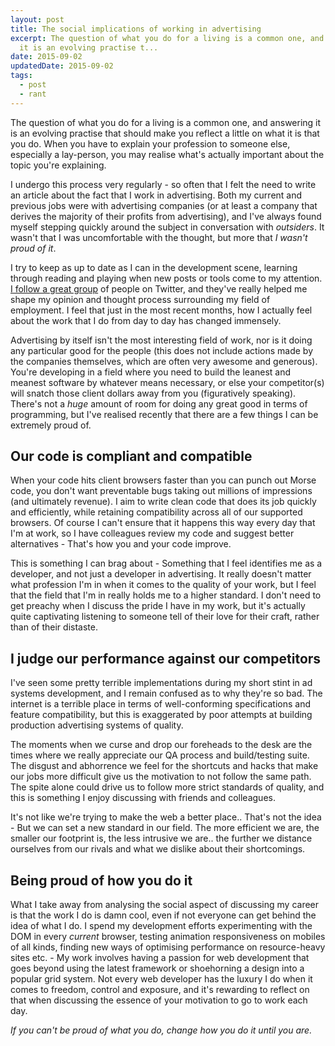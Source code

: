 ```yaml
---
layout: post
title: The social implications of working in advertising
excerpt: The question of what you do for a living is a common one, and answering
  it is an evolving practise t...
date: 2015-09-02
updatedDate: 2015-09-02
tags:
  - post
  - rant
---
```


The question of what you do for a living is a common one, and answering it is an evolving practise that should make you reflect a little on what it is that you do. When you have to explain your profession to someone else, especially a lay-person, you may realise what's actually important about the topic you're explaining.

I undergo this process very regularly - so often that I felt the need to write an article about the fact that I work in advertising. Both my current and previous jobs were with advertising companies (or at least a company that derives the majority of their profits from advertising), and I've always found myself stepping quickly around the subject in conversation with _outsiders_. It wasn't that I was uncomfortable with the thought, but more that _I wasn't proud of it_.

I try to keep as up to date as I can in the development scene, learning through reading and playing when new posts or tools come to my attention. [I follow a great group](https://twitter.com/perry_mitchell/following) of people on Twitter, and they've really helped me shape my opinion and thought process surrounding my field of employment. I feel that just in the most recent months, how I actually feel about the work that I do from day to day has changed immensely.

Advertising by itself isn't the most interesting field of work, nor is it doing any particular good for the people (this does not include actions made by the companies themselves, which are often very awesome and generous). You're developing in a field where you need to build the leanest and meanest software by whatever means necessary, or else your competitor(s) will snatch those client dollars away from you (figuratively speaking). There's not a _huge_ amount of room for doing any great good in terms of programming, but I've realised recently that there are a few things I can be extremely proud of.

## Our code is compliant and compatible

When your code hits client browsers faster than you can punch out Morse code, you don't want preventable bugs taking out millions of impressions (and ultimately revenue). I aim to write clean code that does its job quickly and efficiently, while retaining compatibility across all of our supported browsers. Of course I can't ensure that it happens this way every day that I'm at work, so I have colleagues review my code and suggest better alternatives - That's how you and your code improve.

This is something I can brag about - Something that I feel identifies me as a developer, and not just a developer in advertising. It really doesn't matter what profession I'm in when it comes to the quality of your work, but I feel that the field that I'm in really holds me to a higher standard. I don't need to get preachy when I discuss the pride I have in my work, but it's actually quite captivating listening to someone tell of their love for their craft, rather than of their distaste.

## I judge our performance against our competitors

I've seen some pretty terrible implementations during my short stint in ad systems development, and I remain confused as to why they're so bad. The internet is a terrible place in terms of well-conforming specifications and feature compatibility, but this is exaggerated by poor attempts at building production advertising systems of quality.

The moments when we curse and drop our foreheads to the desk are the times where we really appreciate our QA process and build/testing suite. The disgust and abhorrence we feel for the shortcuts and hacks that make our jobs more difficult give us the motivation to not follow the same path. The spite alone could drive us to follow more strict standards of quality, and this is something I enjoy discussing with friends and colleagues.

It's not like we're trying to make the web a better place.. That's not the idea - But we can set a new standard in our field. The more efficient we are, the smaller our footprint is, the less intrusive we are.. the further we distance ourselves from our rivals and what we dislike about their shortcomings.

## Being proud of how you do it

What I take away from analysing the social aspect of discussing my career is that the work I do is damn cool, even if not everyone can get behind the idea of what I do. I spend my development efforts experimenting with the DOM in every _current_ browser, testing animation responsiveness on mobiles of all kinds, finding new ways of optimising performance on resource-heavy sites etc. - My work involves having a passion for web development that goes beyond using the latest framework or shoehorning a design into a popular grid system. Not every web developer has the luxury I do when it comes to freedom, control and exposure, and it's rewarding to reflect on that when discussing the essence of your motivation to go to work each day.

_If you can't be proud of what you do, change how you do it until you are._